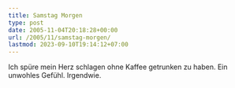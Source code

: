 ```yaml
---
title: Samstag Morgen
type: post
date: 2005-11-04T20:18:28+00:00
url: /2005/11/samstag-morgen/
lastmod: 2023-09-10T19:14:12+07:00
---
```

Ich spüre mein Herz schlagen ohne Kaffee getrunken zu haben. Ein unwohles Gefühl. Irgendwie.
